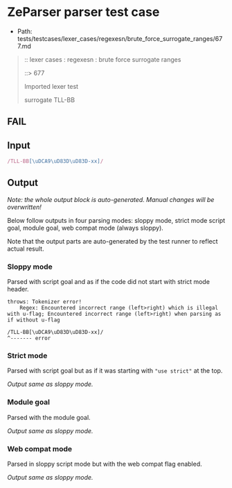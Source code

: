 # ZeParser parser test case

- Path: tests/testcases/lexer_cases/regexesn/brute_force_surrogate_ranges/677.md

> :: lexer cases : regexesn : brute force surrogate ranges
>
> ::> 677
>
> Imported lexer test
>
> surrogate TLL-BB

## FAIL

## Input

`````js
/TLL-BB[\uDCA9\uD83D\uD83D-xx]/
`````

## Output

_Note: the whole output block is auto-generated. Manual changes will be overwritten!_

Below follow outputs in four parsing modes: sloppy mode, strict mode script goal, module goal, web compat mode (always sloppy).

Note that the output parts are auto-generated by the test runner to reflect actual result.

### Sloppy mode

Parsed with script goal and as if the code did not start with strict mode header.

`````
throws: Tokenizer error!
    Regex: Encountered incorrect range (left>right) which is illegal with u-flag; Encountered incorrect range (left>right) when parsing as if without u-flag

/TLL-BB[\uDCA9\uD83D\uD83D-xx]/
^------- error
`````

### Strict mode

Parsed with script goal but as if it was starting with `"use strict"` at the top.

_Output same as sloppy mode._

### Module goal

Parsed with the module goal.

_Output same as sloppy mode._

### Web compat mode

Parsed in sloppy script mode but with the web compat flag enabled.

_Output same as sloppy mode._
